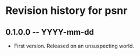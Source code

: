 # Revision history for psnr

## 0.1.0.0 -- YYYY-mm-dd

* First version. Released on an unsuspecting world.
